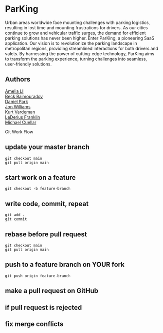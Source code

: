 # ParKing

Urban areas worldwide face mounting challenges with parking logistics, resulting in lost time and mounting frustrations for drivers. As our cities continue to grow and vehicular traffic surges, the demand for efficient parking solutions has never been higher. Enter ParKing, a pioneering SaaS application. Our vision is to revolutionize the parking landscape in metropolitan regions, providing streamlined interactions for both drivers and valets. By harnessing the power of cutting-edge technology, ParKing aims to transform the parking experience, turning challenges into seamless, user-friendly solutions.

## Authors

[Amelia LI](https://github.com/amelia8872)\
[Beck Baimouradov](https://github.com/BeckBay)\
[Daniel Park](https://github.com/dp9-16)\
[Jon Williams](https://github.com/jonwill08)\
[Kurt Vardeman](https://github.com/kurtvardeman)\
[LeDerius Franklin](https://github.com/lederius)\
[Michael Cuellar](https://github.com/mcuellar98)


Git Work Flow
## update your master branch
```
git checkout main
git pull origin main
```
## start work on a feature
```
git checkout -b feature-branch
```

## write code, commit, repeat
```
git add .
git commit
```

## rebase before pull request
```
git checkout main
git pull origin main
```

## push to a feature branch on YOUR fork
```
git push origin feature-branch
```

## make a pull request on GitHub

## if pull request is rejected
## fix merge conflicts


